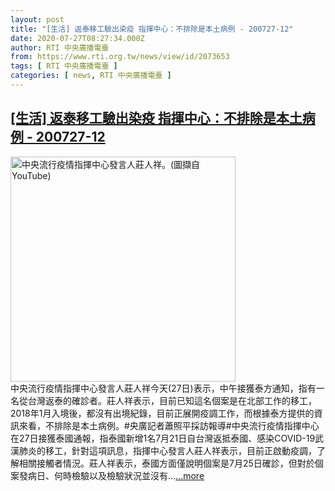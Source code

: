 ```yaml
---
layout: post
title: "[生活] 返泰移工驗出染疫 指揮中心：不排除是本土病例 - 200727-12"
date: 2020-07-27T08:27:34.000Z
author: RTI 中央廣播電臺
from: https://www.rti.org.tw/news/view/id/2073653
tags: [ RTI 中央廣播電臺 ]
categories: [ news, RTI 中央廣播電臺 ]
---
```

<!--1595838454000-->
[[生活] 返泰移工驗出染疫 指揮中心：不排除是本土病例 - 200727-12](https://www.rti.org.tw/news/view/id/2073653)
------

<div>
<img src="https://static.rti.org.tw/assets/thumbnails/2020/07/27/d9b5e527899948cf807484ca212593fa.png" width="360" alt="中央流行疫情指揮中心發言人莊人祥。(圖擷自YouTube)" title="中央流行疫情指揮中心發言人莊人祥。(圖擷自YouTube)"><br>中央流行疫情指揮中心發言人莊人祥今天(27日)表示，中午接獲泰方通知，指有一名從台灣返泰的確診者。莊人祥表示，目前已知這名個案是在北部工作的移工，2018年1月入境後，都沒有出境紀錄，目前正展開疫調工作，而根據泰方提供的資訊來看，不排除是本土病例。#央廣記者蕭照平採訪報導#中央流行疫情指揮中心在27日接獲泰國通報，指泰國新增1名7月21日自台灣返抵泰國、感染COVID-19武漢肺炎的移工，針對這項訊息，指揮中心發言人莊人祥表示，目前正啟動疫調，了解相關接觸者情況。莊人祥表示，泰國方面僅說明個案是7月25日確診，但對於個案發病日、何時檢驗以及檢驗狀況並沒有...<a target="_blank" href="https://www.rti.org.tw/news/view/id/2073653">...more</a>
</div>
